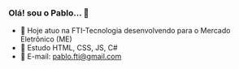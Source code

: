### Olá! sou o Pablo... 👋

- 🔭 Hoje atuo na FTI-Tecnologia desenvolvendo para o Mercado Eletrônico (ME)
- 🌱 Estudo HTML, CSS, JS, C#
- 📧 E-mail: pablo.fti@gmail.com




